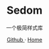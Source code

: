 <h1 align="center">Sedom</h1>

<p align="center">一个极简样式库</p>
<p align="center">
  <a href="https://github.com/fzf404/Sedom"> Github </a> ·
  <a href="https://sedom.fzf404.art"> Home </a>
</p>
